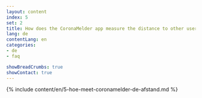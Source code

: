 ```yaml
---
layout: content
index: 5
set: 2
title: How does the CoronaMelder app measure the distance to other users of the app?
lang: de
contentLang: en
categories:
- de
- faq

showBreadCrumbs: true
showContact: true
---
```

{% include content/en/5-hoe-meet-coronamelder-de-afstand.md %}
